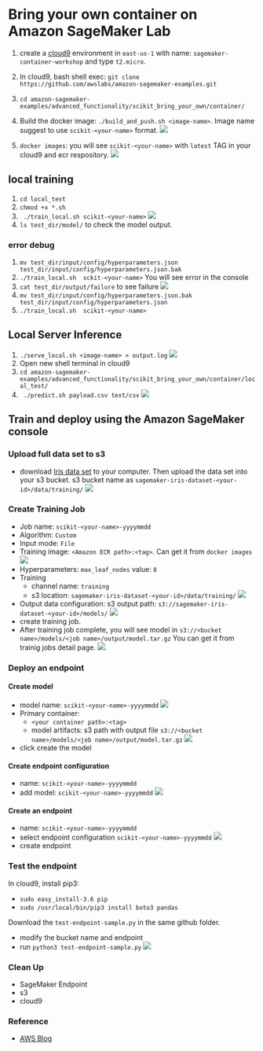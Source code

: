 # Bring your own container on Amazon SageMaker Lab

1. create a [cloud9](https://console.aws.amazon.com/cloud9/home?region=us-east-1) environment in `east-us-1` with name: `sagemaker-container-workshop` and type `t2.micro`.

1. In cloud9, bash shell exec:
`git clone https://github.com/awslabs/amazon-sagemaker-examples.git`

1. `cd amazon-sagemaker-examples/advanced_functionality/scikit_bring_your_own/container/`
2. Build the docker image: `./build_and_push.sh <image-name>`. Image name suggest to use `scikit-<your-name>` format.
	![](images/01-cloud9.png)

3. `docker images`: you will see `scikit-<your-name>` with `latest` TAG in your cloud9 and ecr respository.
	![](images/02-cloud9.png)

## local training
1. `cd local_test`
2. `chmod +x *.sh`
3. ` ./train_local.sh scikit-<your-name>`
   	![](images/03-cloud9.png)
4. `ls test_dir/model/` to check the model output.

### error debug
1. `mv test_dir/input/config/hyperparameters.json test_dir/input/config/hyperparameters.json.bak`
2. `./train_local.sh  sckit-<your-name>` You will see error in the console
3. `cat test_dir/output/failure` to see failure
   ![](images/04-cloud9.png)
4. `mv test_dir/input/config/hyperparameters.json.bak test_dir/input/config/hyperparameters.json`
5. `./train_local.sh  scikit-<your-name>`

## Local Server Inference
1. `./serve_local.sh <image-name> > output.log`
    ![](images/05-cloud9.png)
2. Open new shell terminal in cloud9
3. `cd amazon-sagemaker-examples/advanced_functionality/scikit_bring_your_own/container/local_test/`
4. ` ./predict.sh payload.csv text/csv`
    ![](images/06-cloud9.png)

## Train and deploy using the Amazon SageMaker console

### Upload full data set to s3

* download [Iris data set](https://raw.githubusercontent.com/awslabs/amazon-sagemaker-examples/master/advanced_functionality/scikit_bring_your_own/data/iris.csv) to your computer. Then upload the data set into your s3 bucket. s3 bucket name as `sagemaker-iris-dataset-<your-id>/data/training/`
	![](images/01-s3.png)


### Create Training Job
* Job name: `scikit-<your-name>-yyyymmdd`
* Algorithm: `Custom`
* Input mode: `File`
* Training image: `<Amazon ECR path>:<tag>`. Can get it from `docker images`
	![](images/07-cloud9.png)
* Hyperparameters: `max_leaf_nodes` value: `8`
* Training
	* channel name: `training`
	* s3 location: `sagemaker-iris-dataset-<your-id>/data/training/`
	![](images/08-SageMaker.png)
* Output data configuration: s3 output path: `s3://sagemaker-iris-dataset-<your-id>/models/`
	![](images/09-SageMaker.png)
* create training job.
* After training job complete, you will see model in `s3://<bucket name>/models/<job name>/output/model.tar.gz` You can get it from trainig jobs detail page.
	![](images/10-SageMaker.png)

### Deploy an endpoint
#### Create model 
* model name: `scikit-<your-name>-yyyymmdd`
	![](images/11-SageMaker.png)
* Primary container: 
	* `<your container path>:<tag>`
	* model artifacts: s3 path with output file `s3://<bucket name>/models/<job name>/output/model.tar.gz`
	![](images/12-SageMaker.png)
* click create the model

#### Create endpoint configuration
* name: `scikit-<your-name>-yyyymmdd`
* add model: `scikit-<your-name>-yyyymmdd`
	![](images/13-SageMaker.png)

#### Create an endpoint
* name: `scikit-<your-name>-yyyymmdd`
* select endpoint configuration `scikit-<your-name>-yyyymmdd`
	![](images/14-SageMaker.png)
* create endpoint

### Test the endpoint
In cloud9, install pip3:

* `sudo easy_install-3.6 pip`
* `sudo /usr/local/bin/pip3 install boto3 pandas`

Download the `test-endpoint-sample.py` in the same github folder.

* modify the bucket name and endpoint
* run `python3 test-endpoint-sample.py`
	![](images/15-SageMaker.png)

### Clean Up
* SageMaker Endpoint
* s3
* cloud9

### Reference
* [AWS Blog](https://aws.amazon.com/blogs/machine-learning/train-and-host-scikit-learn-models-in-amazon-sagemaker-by-building-a-scikit-docker-container/)